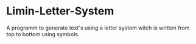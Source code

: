 # Limin-Letter-System
A programm to generate text's using a letter system witch is written from top to bottom using symbols.
